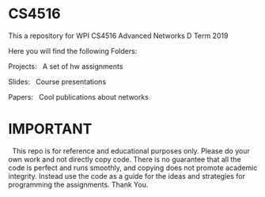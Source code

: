 # CS4516
This a repository for WPI CS4516 Advanced Networks D Term 2019


Here you will find the following Folders:


Projects:
&nbsp;	  A set of hw assignments


Slides:
&nbsp;	  Course presentations


Papers:
&nbsp;	  Cool publications about networks



# IMPORTANT

&nbsp;  This repo is for reference and educational purposes only. Please do your own work and not directly copy code. There is no guarantee that all the code is perfect and runs smoothly, and copying does not promote academic integrity. Instead use the code as a guide for the ideas and strategies for programming the assignments. Thank You.
